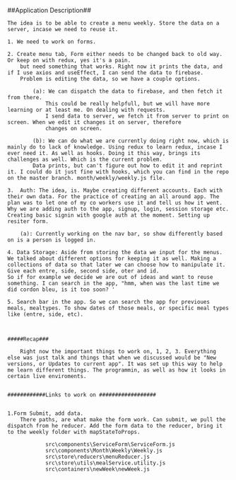 ##Application Description##

    The idea is to be able to create a menu weekly. Store the data on a server, incase we need to reuse it. 

    1. We need to work on forms. 

    2. Create menu tab, Form either needs to be changed back to old way. Or keep on with redux, yes it's a pain. 
        but need something that works. Right now it prints the data, and if I use axios and useEffect, I can send the data to firebase. 
        Problem is editing the data, so we have a couple options. 
            
            (a): We can dispatch the data to firebase, and then fetch it from there. 
                This could be really helpfull, but we will have more learning or at least me. On dealing with requests. 
                I send data to server, we fetch it from server to print on screen. When we edit it changes it on server, therefore 
                changes on screen. 

            (b): We can do what we are currently doing right now, which is mainly do to lack of knowledge. Using redux to learn redux, incase I ever need it. As well as hooks. Doing it this way, brings its challenges as well. Which is the current problem. 
            Data prints, but can't figure out how to edit it and reprint it. I could do it just fine with hooks, which you can find in the repo on the master branch. month/weekly/weekly.js file. 
    
    3.  Auth: The idea, is. Maybe creating different accounts. Each with their own data. For the practice of creating an all around app. The plan was to let one of my co workers use it and tell us how it went. Why we are adding auth to the app, signup, login, session storage etc. Creating basic signin with google auth at the moment. Setting up resiter form. 

        (a): Currently working on the nav bar, so show differently based on is a person is logged in. 

    4. Data Storage: Aside from storing the data we input for the menus. We talked about different options for keeping it as well. Making a collections of data so that later we can choose how to manipulate it. Give each entre, side, second side, oter and id. 
    So if for example we decide we are out of ideas and want to reuse something. I can search in the app, "hmm, when was the last time we did cordon bleu, is it too soon? ' 

    5. Search bar in the app. So we can search the app for previoues meals, mealtypes. To show dates of those meals, or specific meal types like (entre, side, etc). 



    #####Recap###

        Right now the important things to work on, 1, 2, 3. Everything else was just talk and things that when we discussed would be "New versions, or Updates to current app". It was set up this way to help me learn different things. The programmin, as well as how it looks in certain live enviroments.  


    ############Links to work on ##################


    1.Form Submit, add data. 
        There paths, are what make the form work. Can submit, we pull the dispatch from he reducer. Add the form data to the reducer, bring it to the weekly folder with mapStateToProps. 

                src\components\ServiceForm\ServiceForm.js
                src\components\Month\Weekly\Weekly.js
                src\store\reducers\menuReducer.js
                src\store\utils\mealService.utility.js
                src\containers\newWeek\newWeek.js